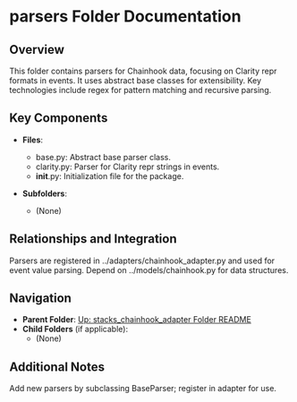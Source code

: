 # parsers Folder Documentation

## Overview
This folder contains parsers for Chainhook data, focusing on Clarity repr formats in events. It uses abstract base classes for extensibility. Key technologies include regex for pattern matching and recursive parsing.

## Key Components
- **Files**:
  - base.py: Abstract base parser class.
  - clarity.py: Parser for Clarity repr strings in events.
  - __init__.py: Initialization file for the package.

- **Subfolders**:
  - (None)

## Relationships and Integration
Parsers are registered in ../adapters/chainhook_adapter.py and used for event value parsing. Depend on ../models/chainhook.py for data structures.

## Navigation
- **Parent Folder**: [Up: stacks_chainhook_adapter Folder README](../README.md)
- **Child Folders** (if applicable): 
  - (None)

## Additional Notes
Add new parsers by subclassing BaseParser; register in adapter for use.
